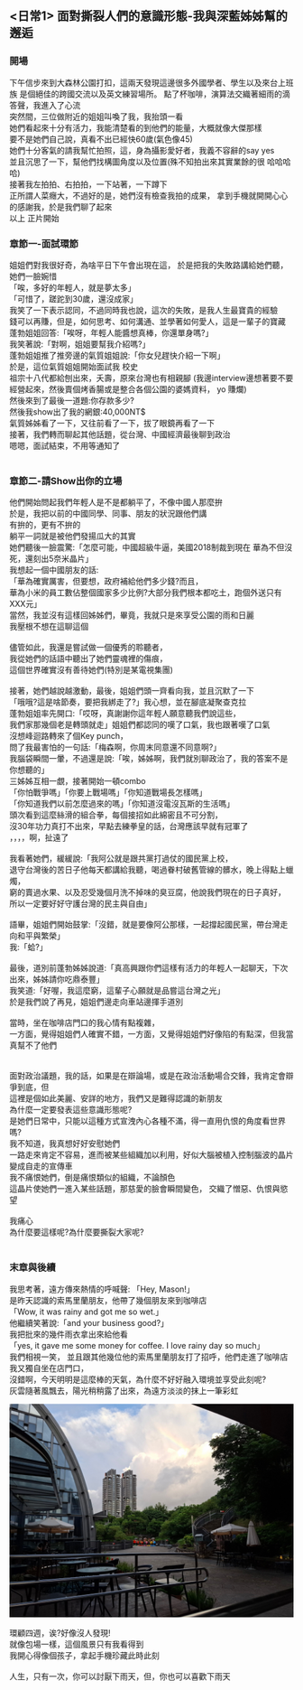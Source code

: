 ## <日常1> 面對撕裂人們的意識形態-我與深藍姊姊幫的邂逅
### 開場
下午信步來到大森林公園打扣，這兩天發現這邊很多外國學者、學生以及來台上班族
是個絕佳的跨國交流以及英文練習場所。
點了杯咖啡，演算法交織著細雨的滴答聲，我進入了心流
<br>
突然間，三位做附近的姐姐叫喚了我，我抬頭一看  
她們看起來十分有活力，我能清楚看的到他們的能量，大概就像大傑那樣  
要不是她們自己說，真看不出已經快60歲(氣色像45)  
她們十分客氣的請我幫忙拍照，這，身為攝影愛好者，我義不容辭的say yes  
並且沉思了一下，幫他們找構圖角度以及位置(殊不知拍出來其實業餘的很 哈哈哈哈)  
接著我左拍拍、右拍拍，一下站著，一下蹲下  
正所謂人菜癮大，不過好的是，她們沒有檢查我拍的成果，
拿到手機就開開心心的感謝我，於是我們聊了起來  
以上  正片開始  

### 章節一-面試環節
姐姐們對我很好奇，為啥平日下午會出現在這，
於是把我的失敗路講給她們聽，她們一臉婉惜  
「唉，多好的年輕人，就是夢太多」  
「可惜了，蹉跎到30歲，還沒成家」  
我笑了一下表示認同，不過同時我也說，這次的失敗，是我人生最寶貴的經驗  
錢可以再賺，但是，如何思考、如何溝通、並學著如何愛人，這是一輩子的寶藏  
蓬勃姐姐回答:「唉呀，年輕人能醬想真棒，你還單身嗎?」  
我笑著說:「對啊，姐姐要幫我介紹嗎?」  
蓬勃姐姐推了推旁邊的氣質姐姐說:「你女兒趕快介紹一下啊」  
於是，這位氣質姐姐開始面試我    校史  
祖宗十八代都給刨出來，夭壽，原來台灣也有相親腳 (我邊interview邊想著要不要經營起來，然後賣個烤香腸或是整合各個公園的婆媽資料， yo 賺爛)  
然後來到了最後一道題:你存款多少?  
然後我show出了我的網銀:40,000NT$  
氣質姊姊看了一下，又往前看了一下，拔了眼鏡再看了一下  
接著，我們轉而聊起其他話題，從台灣、中國經濟最後聊到政治    
嗯嗯，面試結束，不用等通知了  
<br>

### 章節二-請Show出你的立場
他們開始問起我們年輕人是不是都躺平了，不像中國人那麼拚  
於是，我把以前的中國同學、同事、朋友的狀況跟他們講  
有拚的，更有不拚的  
躺平一詞就是被他們發揚瓜大的其實  
她們聽後一臉震驚:「怎麼可能，中國超級牛逼，美國2018制裁到現在
華為不但沒死，還刻出5奈米晶片」  
我想起一個中國朋友的話:  
「華為確實厲害，但要想，政府補給他們多少錢?而且，  
華為小米的員工數佔整個國家多少比例?大部分我們根本都吃土，跑個外送只有XXX元」  
當然，我並沒有這樣回姊姊們，畢竟，我就只是來享受公園的雨和日麗  
我壓根不想在這聊這個  
<br>
儘管如此，我還是嘗試做一個優秀的聆聽者，  
我從她們的話語中聽出了她們靈魂裡的傷痕，  
這個世界確實沒有善待她們(特別是某電視集團)  
<br>
接著，她們越說越激動，最後，姐姐們頭一齊看向我，並且沉默了一下  
「哦哦?這是啥節奏，要把我綁走了?」我心想，並在腳底凝聚查克拉  
蓬勃姐姐率先開口:「哎呀，真謝謝你這年輕人願意聽我們說這些，  
我們家那幾個老是轉頭就走」姐姐們都認同的嘆了口氣，我也跟著嘆了口氣  
沒想峰迴路轉來了個Key punch，  
問了我最害怕的一句話:「梅森啊，你周末同意還不同意啊?」  
我腦袋瞬間一暈，不過還是說:「唉，姊姊啊，我們就別聊政治了，我的答案不是你想聽的」  
三姊姊互相一覷，接著開始一頓combo  
「你怕戰爭嗎」「你要上戰場嗎」「你知道戰場長怎樣嗎」  
「你知道我們以前怎麼過來的嗎」「你知道沒電沒瓦斯的生活嗎」  
頭次看到這麼絲滑的組合拳，每個接招如此綿密且不可分割，  
沒30年功力真打不出來，早點去練拳皇的話，台灣應該早就有冠軍了  
，，，，啊，扯遠了  
<br>
我看著她們，緩緩說:「我阿公就是跟共黨打過仗的國民黨上校，  
退守台灣後的苦日子他每天都講給我聽，喝過眷村破舊管線的髒水，晚上得點上蠟燭，  
窮的賣過水果、以及忍受幾個月洗不掉味的臭豆腐，他說我們現在的日子真好，  
所以一定要好好守護台灣的民主與自由」  
<br>
語畢，姐姐們開始鼓掌:「沒錯，就是要像阿公那樣，一起撐起國民黨，帶台灣走向和平與繁榮」  
我:「蛤?」  
<br>
最後，道別前蓬勃姊姊說道:「真高興跟你們這樣有活力的年輕人一起聊天，下次出來，姊姊請你吃鼎泰豐」  
我笑道:「好喔，我這麼窮，這輩子心願就是品嘗這台灣之光」  
於是我們說了再見，姐姐們邊走向車站邊揮手道別  
<br>
當時，坐在咖啡店門口的我心情有點複雜，  
一方面，覺得姐姐們人確實不錯，一方面，又覺得姐姐們好像陷的有點深，但我當真幫不了他們  
<br>  
面對政治議題，我的話，如果是在辯論場，或是在政治活動場合交鋒，我肯定會辯爭到底，但  
這裡是個如此美麗、安詳的地方，我們又是難得認識的新朋友  
為什麼一定要發表這些意識形態呢?  
是她們日常中，只能以這種方式宣洩內心各種不滿，得一直用仇恨的角度看世界嗎?  
我不知道，我真想好好安慰她們  
一路走來肯定不容易，進而被某些組織加以利用，好似大腦被植入控制腦波的晶片  
變成自走的宣傳車  
我不痛恨她們，倒是痛恨類似的組織，不論顏色  
這晶片使她們一進入某些話題，那慈愛的臉會瞬間變色，
交織了憎惡、仇恨與慾望  
<br>
我痛心  
為什麼要這樣呢?為什麼要撕裂大家呢?  
<br>

### 末章與後續
我思考著，遠方傳來熱情的呼喊聲:
「Hey, Mason!」  
是昨天認識的索馬里蘭朋友，他帶了幾個朋友來到咖啡店  
「Wow, it was rainy and got me so wet.」  
他繼續笑著說:「and your business good?」  
我把批來的幾件雨衣拿出來給他看  
「yes, it gave me some money for coffee. I love rainy day so much」  
我們相視一笑，
並且跟其他幾位他的索馬里蘭朋友打了招呼，他們走進了咖啡店  
我又獨自坐在店門口，  
沒錯啊，今天明明是這麼棒的天氣，為什麼不好好融入環境並享受此刻呢?  
灰雲隨著風飄去，陽光稍稍露了出來，為遠方淡淡的抹上一筆彩虹  

![Alt text](/images/farRainbow.jpg)

環顧四週，诶?好像沒人發現!  
就像包場一樣，這個風景只有我看得到  
我開心得像個孩子，拿起手機珍藏此時此刻  
<br>
人生，只有一次，你可以討厭下雨天，但，你也可以喜歡下雨天


